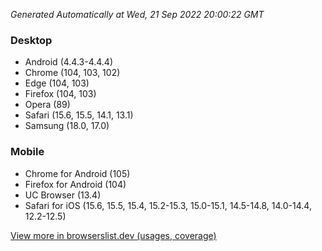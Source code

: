 _Generated Automatically at Wed, 21 Sep 2022 20:00:22 GMT_

### Desktop

- Android (4.4.3-4.4.4)
- Chrome (104, 103, 102)
- Edge (104, 103)
- Firefox (104, 103)
- Opera (89)
- Safari (15.6, 15.5, 14.1, 13.1)
- Samsung (18.0, 17.0)

### Mobile

- Chrome for Android (105)
- Firefox for Android (104)
- UC Browser (13.4)
- Safari for iOS (15.6, 15.5, 15.4, 15.2-15.3, 15.0-15.1, 14.5-14.8, 14.0-14.4, 12.2-12.5)

[View more in browserslist.dev (usages, coverage)](https://browserslist.dev/?q=PjAuMiUsbm90IGRlYWQsbm90IG9wX21pbmkgYWxs)
